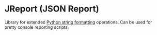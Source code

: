 JReport (JSON Report)
=====================

Library for extended [Python string formatting](http://docs.python.org/2/library/string.html#formatstrings)
operations. Can be used for pretty console reporting scripts.

